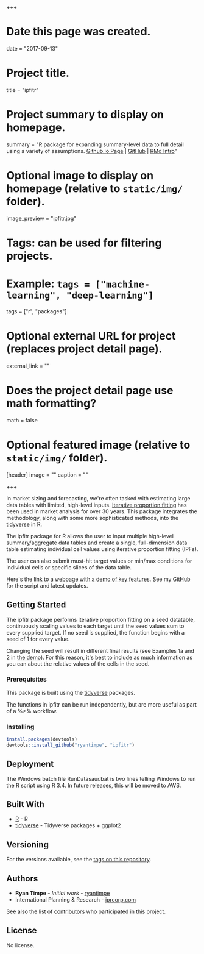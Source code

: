 +++
# Date this page was created.
date = "2017-09-13"

# Project title.
title = "ipfitr"

# Project summary to display on homepage.
summary = "R package for expanding summary-level data to full detail using a variety of assumptions. [Github.io Page](https://ryantimpe.github.io/ipfitr/) |  [GitHub](https://github.com/ryantimpe/ipfitr) | [RMd Intro](../../files/Intro_to_ipfitr.html)"

# Optional image to display on homepage (relative to `static/img/` folder).
image_preview = "ipfitr.jpg"

# Tags: can be used for filtering projects.
# Example: `tags = ["machine-learning", "deep-learning"]`
tags = ["r", "packages"]

# Optional external URL for project (replaces project detail page).
external_link = ""

# Does the project detail page use math formatting?
math = false

# Optional featured image (relative to `static/img/` folder).
[header]
image = ""
caption = ""

+++

In market sizing and forecasting, we're often tasked with estimating large data tables with limited, high-level inputs. [Iterative proportion fitting](https://en.wikipedia.org/wiki/Iterative_proportional_fitting) has been used in market analysis for over 30 years. This package integrates the methodology, along with some more sophisticated methods, into the [tidyverse](https://github.com/tidyverse/tidyverse) in R.

The ipfitr package for R allows the user to input multiple high-level summary/aggregate data tables and create a single, full-dimension data table estimating individual cell values using iterative proportion fitting (IPFs).

The user can also submit must-hit target values or min/max conditions for individual cells or specific slices of the data table. 

Here's the link to a [webpage with a demo of key features](../../files/Intro_to_ipfitr.html). See my [GitHub](https://github.com/ryantimpe/ipfitr) for the script and latest updates. 


## Getting Started

The ipfitr package performs iterative proportion fitting on a seed datatable, continuously scaling values to each target until the seed values sum to every supplied target. If no seed is supplied, the function begins with a seed of 1 for every value. 

Changing the seed will result in different final results (see Examples 1a and 2 in [the demo](../../files/Intro_to_ipfitr.html)). For this reason, it's best to include as much information as you can about the relative values of the cells in the seed.

### Prerequisites

This package is built using the [tidyverse](https://github.com/tidyverse/tidyverse) packages. 

The functions in ipfitr can be run independently, but are more useful as part of a %>% workflow.

### Installing

``` r
install.packages(devtools)
devtools::install_github("ryantimpe", "ipfitr")
```

## Deployment

The Windows batch file RunDatasaur.bat is two lines telling Windows to run the R script using R 3.4. In future releases, this will be moved to AWS.

## Built With

* [R](https://www.r-project.org/) - R
* [tidyverse](https://github.com/tidyverse/tidyverse) - Tidyverse packages + ggplot2

## Versioning

For the versions available, see the [tags on this repository](https://github.com/ryantimpe/ipfitr/tags). 

## Authors

* **Ryan Timpe** - *Initial work* - [ryantimpe](https://github.com/ryantimpe)
* International Planning & Research - [iprcorp.com](https://iprcorp.com/)

See also the list of [contributors](https://github.com/ryantimpe/ipfitr/contributors) who participated in this project.

## License

No license.

